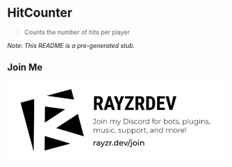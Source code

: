 # HitCounter

> Counts the number of hits per player

*Note: This README is a pre-generated stub.*

## Join Me

[![Discord Badge](https://github.com/Rayzr522/ProjectResources/raw/master/RayzrDev/badge-small.png)](https://rayzr.dev/join)

